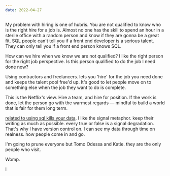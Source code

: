 ```yaml
---
date: 2022-04-27
---
```


My problem with hiring is one of hubris. You are not qualified to know who is the right hire for a job is. Almost no one has the skill to spend an hour in a sterile office with a random person and know if they are gonna be a great fit. SQL people can't tell you if a front end developer is a serious talent. They can only tell you if a front end person knows SQL.

How can we hire when we know we are not qualified? I like the right person for the right job perspective. Is this person qualified to do the job I need done now?

Using contractors and freelancers. lets you 'hire' for the job you need done and keeps the talent pool free'd up. It's good to let people move on to something else when the job they want to do is complete.

This is the Netflix's view. Hire a team, and hire for position. If the work is done, let the person go with the warmest regards — mindful to build a world that is fair for them long term.

[related to using sql kills your data](https://stackoverflow.blog/2022/03/03/stop-aggregating-away-the-signal-in-your-data/). I like the signal metaphor. keep their writing as much as possible. every true or false is a signal degradation. That's why I have version control on. I can see my data through time on realness. how people come in and go.

I'm going to prune everyone but Tomo Odessa and Katie. they are the only people who visit.

Womp.

I
